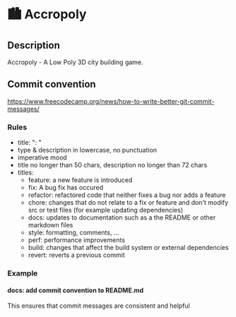 # 🏙️ Accropoly
## Description
Accropoly - A Low Poly 3D city building game.


## Commit convention
https://www.freecodecamp.org/news/how-to-write-better-git-commit-messages/
### Rules
- title: "<type>: <description>"
- type & description in lowercase, no punctuation
- imperative mood
- title no longer than 50 chars, description no longer than 72 chars
- titles:
    - feature: a new feature is introduced
    - fix: A bug fix has occured
    - refactor:  refactored code that neither fixes a bug nor adds a feature
    - chore: changes that do not relate to a fix or feature and don't modify src or test files (for example updating dependencies)
    - docs: updates to documentation such as a the README or other markdown files
    - style: formatting, comments, ...
    - perf: performance improvements
    - build: changes that affect the build system or external dependencies
    - revert: reverts a previous commit
### Example
#### docs: add commit convention to README.md
This ensures that commit messages are consistent and helpful
